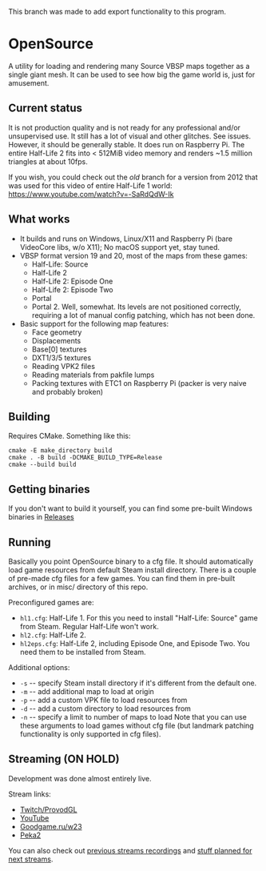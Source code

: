 This branch was made to add export functionality to this program.

OpenSource
==========
A utility for loading and rendering many Source VBSP maps together as a single giant mesh. It can be used to see how big the game world is, just for amusement.

## Current status
It is not production quality and is not ready for any professional and/or unsupervised use. It still has a lot of visual and other glitches. See issues.
However, it should be generally stable. It does run on Raspberry Pi. The entire Half-Life 2 fits into < 512MiB video memory and renders ~1.5 million triangles at about 10fps.

If you wish, you could check out the *old* branch for a version from 2012 that was used for this video of entire Half-Life 1 world: https://www.youtube.com/watch?v=-SaRdQdW-Ik

## What works
- It builds and runs on Windows, Linux/X11 and Raspberry Pi (bare VideoCore libs, w/o X11); No macOS support yet, stay tuned.
- VBSP format version 19 and 20, most of the maps from these games:
  - Half-Life: Source
  - Half-Life 2
  - Half-Life 2: Episode One
  - Half-Life 2: Episode Two
  - Portal
  - Portal 2. Well, somewhat. Its levels are not positioned correctly, requiring a lot of manual config patching, which has not been done.
- Basic support for the following map features:
  - Face geometry
  - Displacements
  - Base[0] textures
  - DXT1/3/5 textures
  - Reading VPK2 files
  - Reading materials from pakfile lumps
  - Packing textures with ETC1 on Raspberry Pi (packer is very naive and probably broken)

## Building

Requires CMake. Something like this:
```
cmake -E make_directory build
cmake . -B build -DCMAKE_BUILD_TYPE=Release
cmake --build build
```

## Getting binaries
If you don't want to build it yourself, you can find some pre-built Windows binaries in [Releases](https://github.com/w23/OpenSource/releases)

## Running
Basically you point OpenSource binary to a cfg file. It should automatically load game resources from default Steam install directory.
There is a couple of pre-made cfg files for a few games. You can find them in pre-built archives, or in misc/ directory of this repo.

Preconfigured games are:
- `hl1.cfg`: Half-Life 1. For this you need to install "Half-Life: Source" game from Steam. Regular Half-Life won't work.
- `hl2.cfg`: Half-Life 2.
- `hl2eps.cfg`: Half-Life 2, including Episode One, and Episode Two. You need them to be installed from Steam.

Additional options:
- `-s` -- specify Steam install directory if it's different from the default one.
- `-m` -- add additional map to load at origin
- `-p` -- add a custom VPK file to load resources from
- `-d` -- add a custom directory to load resources from
- `-n` -- specify a limit to number of maps to load
Note that you can use these arguments to load games without cfg file (but landmark patching functionality is only supported in cfg files).

## Streaming (ON HOLD)
Development was done almost entirely live.

Stream links:
- [Twitch/ProvodGL](https://twitch.tv/provodgl)
- [YouTube](https://www.youtube.com/c/IvanAvdeev/live)
- [Goodgame.ru/w23](https://goodgame.ru/channel/w23/)
- [Peka2](http://peka2.tv/w23)

You can also check out [previous streams recordings](https://www.youtube.com/playlist?list=PLP0z1CQXyu5DjL_3-7lukQmKGYq2LhxKA) and [stuff planned for next streams](https://github.com/w23/OpenSource/projects/1).
